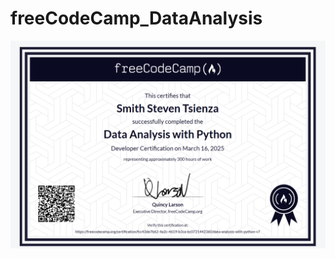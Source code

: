 # freeCodeCamp_DataAnalysis
![certification](https://github.com/SmithSteven22/freeCodeCamp_DataAnalysis/blob/main/certification.png)
